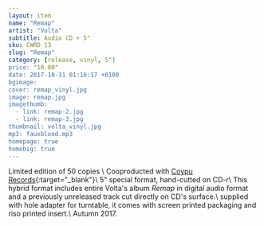 ```yaml
---
layout: item
name: "Remap"
artist: "Volta"
subtitle: Audio CD + 5"
sku: CWRD 13
slug: "Remap"
category: [release, vinyl, 5"]
price: "10.00"
date: 2017-10-31 01:16:17 +0100
bgimage:
cover: remap_vinyl.jpg
image: remap.jpg
imagethumb:
  - link: remap-2.jpg
  - link: remap-3.jpg
thumbnail: volta_vinyl.jpg
mp3: fauxblood.mp3
homepage: true
homebig: true
---
```


Limited edition of 50 copies \\
Cooproducted with [Coypu Records](http://coypurecords.com/){:target="_blank"}\\
5" special format, hand-cutted on CD-r\\
This hybrid format includes entire Volta's album *Remap* in digital audio format and a previously unreleased track cut directly on CD's surface.\\
supplied with hole adapter for turntable, it comes with screen printed packaging and riso printed insert.\\
Autumn 2017.